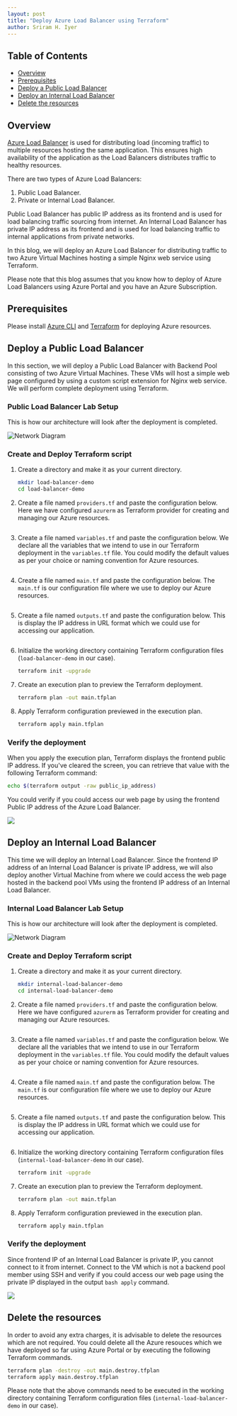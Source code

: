 ```yaml
---
layout: post
title: "Deploy Azure Load Balancer using Terraform"
author: Sriram H. Iyer
---
```


## Table of Contents
- [Overview](#overview)
- [Prerequisites](#prerequisites)
- [Deploy a Public Load Balancer](#deploy-a-public-load-balancer)
- [Deploy an Internal Load Balancer](#deploy-an-internal-load-balancer)
- [Delete the resources](#delete-the-resources)

## Overview

[Azure Load Balancer](https://learn.microsoft.com/en-us/azure/load-balancer/load-balancer-overview) is used for distributing load (incoming traffic) to multiple resources hosting the same application. This ensures high availability of the application as the Load Balancers distributes traffic to healthy resources.

There are two types of Azure Load Balancers:
1. Public Load Balancer.
2. Private or Internal Load Balancer.

Public Load Balancer has public IP address as its frontend and is used for load balancing traffic sourcing from internet. An Internal Load Balancer has private IP address as its frontend and is used for load balancing traffic to internal applications from private networks.

In this blog, we will deploy an Azure Load Balancer for distributing traffic to two Azure Virtual Machines hosting a simple Nginx web service using Terraform.

Please note that this blog assumes that you know how to deploy of Azure Load Balancers using Azure Portal and you have an Azure Subscription.

## Prerequisites

Please install [Azure CLI](https://learn.microsoft.com/en-us/cli/azure/install-azure-cli) and [Terraform](https://developer.hashicorp.com/terraform/tutorials/aws-get-started/install-cli) for deploying Azure resources.

## Deploy a Public Load Balancer

In this section, we will deploy a Public Load Balancer with Backend Pool consisting of two Azure Virtual Machines. These VMs will host a simple web page configured by using a custom script extension for Nginx web service. We will perform complete deployment using Terraform.

### Public Load Balancer Lab Setup

This is how our architecture will look after the deployment is completed.

![Network Diagram](https://raw.githubusercontent.com/hisriram1996/hisriram1996.github.io/main/_pictures/azure-public-load-balancer-with-two-virtual-machines-network-diagram.png)

### Create and Deploy Terraform script

1. Create a directory and make it as your current directory.

   ```bash
   mkdir load-balancer-demo
   cd load-balancer-demo
   ```
   
2. Create a file named ```providers.tf``` and paste the configuration below. Here we have configured ```azurerm``` as Terraform provider for creating and managing our Azure resources.

   <pre id="code1"></pre>
   <script>
     fetch('https://raw.githubusercontent.com/hisriram1996/hisriram1996.github.io/refs/heads/main/_terraform-scripts/azure-public-load-balancer-lab/providers.tf')
       .then(response => response.text())
       .then(text => document.getElementById('code1').textContent = text);
   </script>

3. Create a file named ```variables.tf``` and paste the configuration below. We declare all the variables that we intend to use in our Terraform deployment in the ```variables.tf``` file. You could modify the default values as per your choice or naming convention for Azure resources.

   <pre id="code2"></pre>
   <script>
     fetch('https://raw.githubusercontent.com/hisriram1996/hisriram1996.github.io/refs/heads/main/_terraform-scripts/azure-public-load-balancer-lab/variables.tf')
       .then(response => response.text())
       .then(text => document.getElementById('code2').textContent = text);
   </script>

4. Create a file named ```main.tf``` and paste the configuration below. The ```main.tf``` is our configuration file where we use to deploy our Azure resources.

   <pre id="code3"></pre>
   <script>
     fetch('https://raw.githubusercontent.com/hisriram1996/hisriram1996.github.io/refs/heads/main/_terraform-scripts/azure-public-load-balancer-lab/main.tf')
       .then(response => response.text())
       .then(text => document.getElementById('code3').textContent = text);
   </script>

5. Create a file named ```outputs.tf``` and paste the configuration below. This is display the IP address in URL format which we could use for accessing our application.

   <pre id="code4"></pre>
   <script>
     fetch('https://raw.githubusercontent.com/hisriram1996/hisriram1996.github.io/refs/heads/main/_terraform-scripts/azure-public-load-balancer-lab/outputs.tf')
       .then(response => response.text())
       .then(text => document.getElementById('code4').textContent = text);
   </script>

6. Initialize the working directory containing Terraform configuration files (```load-balancer-demo``` in our case).

   ```bash
   terraform init -upgrade
   ```

7. Create an execution plan to preview the Terraform deployment.

   ```bash
   terraform plan -out main.tfplan
   ```

8. Apply Terraform configuration previewed in the execution plan.

   ```bash
   terraform apply main.tfplan
   ```

### Verify the deployment

When you apply the execution plan, Terraform displays the frontend public IP address. If you've cleared the screen, you can retrieve that value with the following Terraform command:

```bash
echo $(terraform output -raw public_ip_address)
```

You could verify if you could access our web page by using the frontend Public IP address of the Azure Load Balancer.

<img src="https://raw.githubusercontent.com/hisriram1996/hisriram1996.github.io/refs/heads/main/_pictures/_images_2023-12-27-Deploy-Azure-Load-Balancer-using-Terraform/image2.png">

## Deploy an Internal Load Balancer

This time we will deploy an Internal Load Balancer. Since the frontend IP address of an Internal Load Balancer is private IP address, we will also deploy another Virtual Machine from where we could access the web page hosted in the backend pool VMs using the frontend IP address of an Internal Load Balancer.

### Internal Load Balancer Lab Setup

This is how our architecture will look after the deployment is completed.

![Network Diagram](https://raw.githubusercontent.com/hisriram1996/hisriram1996.github.io/main/_pictures/azure-internal-load-balancer-with-two-virtual-machines-network-diagram.png)

### Create and Deploy Terraform script

1. Create a directory and make it as your current directory.

   ```bash
   mkdir internal-load-balancer-demo
   cd internal-load-balancer-demo
   ```
   
2. Create a file named ```providers.tf``` and paste the configuration below. Here we have configured ```azurerm``` as Terraform provider for creating and managing our Azure resources.

   <pre id="code5"></pre>
   <script>
     fetch('https://raw.githubusercontent.com/hisriram1996/hisriram1996.github.io/refs/heads/main/_terraform-scripts/azure_internal-load-balancer-lab/providers.tf')
       .then(response => response.text())
       .then(text => document.getElementById('code5').textContent = text);
   </script>

3. Create a file named ```variables.tf``` and paste the configuration below. We declare all the variables that we intend to use in our Terraform deployment in the ```variables.tf``` file. You could modify the default values as per your choice or naming convention for Azure resources.

   <pre id="code6"></pre>
   <script>
     fetch('https://raw.githubusercontent.com/hisriram1996/hisriram1996.github.io/refs/heads/main/_terraform-scripts/azure_internal-load-balancer-lab/variables.tf')
       .then(response => response.text())
       .then(text => document.getElementById('code6').textContent = text);
   </script>

4. Create a file named ```main.tf``` and paste the configuration below. The ```main.tf``` is our configuration file where we use to deploy our Azure resources.

   <pre id="code7"></pre>
   <script>
     fetch('https://raw.githubusercontent.com/hisriram1996/hisriram1996.github.io/refs/heads/main/_terraform-scripts/azure_internal-load-balancer-lab/main.tf')
       .then(response => response.text())
       .then(text => document.getElementById('code7').textContent = text);
   </script>

5. Create a file named ```outputs.tf``` and paste the configuration below. This is display the IP address in URL format which we could use for accessing our application.

   <pre id="code8"></pre>
   <script>
     fetch('https://raw.githubusercontent.com/hisriram1996/hisriram1996.github.io/refs/heads/main/_terraform-scripts/azure_internal-load-balancer-lab/outputs.tf')
       .then(response => response.text())
       .then(text => document.getElementById('code8').textContent = text);
   </script>

6. Initialize the working directory containing Terraform configuration files (```internal-load-balancer-demo``` in our case).

   ```bash
   terraform init -upgrade
   ```

7. Create an execution plan to preview the Terraform deployment.

   ```bash
   terraform plan -out main.tfplan
   ```

8. Apply Terraform configuration previewed in the execution plan.

   ```bash
   terraform apply main.tfplan
   ```

### Verify the deployment

Since frontend IP of an Internal Load Balancer is private IP, you cannot connect to it from internet. Connect to the VM which is not a backend pool member using SSH and verify if you could access our web page using the private IP displayed in the output ```bash apply``` command.

<img src="https://raw.githubusercontent.com/hisriram1996/hisriram1996.github.io/refs/heads/main/_pictures/_images_2023-12-27-Deploy-Azure-Load-Balancer-using-Terraform/image1.png">

## Delete the resources

In order to avoid any extra charges, it is advisable to delete the resources which are not required. You could delete all the Azure resouces which we have deployed so far using Azure Portal or by executing the following Terraform commands.

```bash
terraform plan -destroy -out main.destroy.tfplan
terraform apply main.destroy.tfplan
```

Please note that the above commands need to be executed in the working directory containing Terraform configuration files (```internal-load-balancer-demo``` in our case).

<link rel="alternate" type="application/rss+xml"  href="{{ site.url }}/feed.xml" title="{{ site.title }}">
